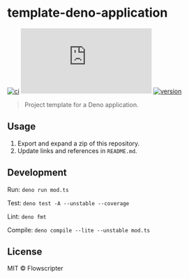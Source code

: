 # template-deno-application

[![ci](https://github.com/flowscripter/template-deno-application/workflows/release-deno-executable/badge.svg)](https://github.com/flowscripter/template-deno-application)
![dependencies](https://img.shields.io/endpoint?url=https%3A%2F%2Fdeno-visualizer.danopia.net%2Fshields%2Fupdates%2Fx%template-deno-application%2Fmod.ts)
[![version](https://img.shields.io/endpoint?url=https%3A%2F%2Fdeno-visualizer.danopia.net%2Fshields%2Flatest-version%2Fx%2Ftemplate-deno-application%2Fmod.ts)](https://doc.deno.land/https/deno.land/x/template-deno-application/mod.ts)

> Project template for a Deno application.

## Usage

1. Export and expand a zip of this repository.
2. Update links and references in `README.md`.

## Development

Run: `deno run mod.ts`

Test: `deno test -A --unstable --coverage`

Lint: `deno fmt`

Compile: `deno compile --lite --unstable mod.ts`

## License

MIT © Flowscripter
